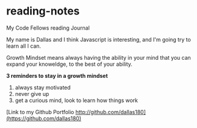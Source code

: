 # reading-notes

My Code Fellows reading Journal

My name is Dallas and I think Javascript is interesting, and I'm going try to learn all I can.

Growth Mindset means always having the ability in your mind that you can expand your knoweldge, to the best of your ability.

**3 reminders to stay in a growth mindset**

1. always stay motivated 
2. never give up
3. get a curious mind, look to learn how things work

[Link to my Github Portfolio http://github.com/dallas180](https://github.com/dallas180)
